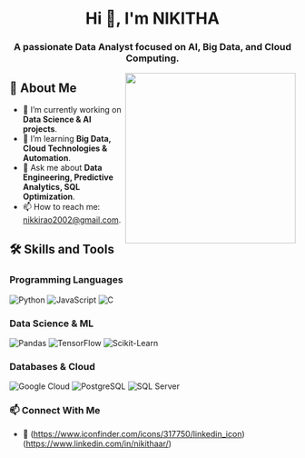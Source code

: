 <h1 align="center"> Hi 👋, I'm NIKITHA </h1>
<h3 align="center">A passionate Data Analyst focused on AI, Big Data, and Cloud Computing.</h3>

<img align="right" src="https://www.picture.lk/photo/30632/cute-happy-anime-girl-using-laptop-computer-aesthetic-119" width="300"/>

## 🚀 About Me
- 🔭 I’m currently working on **Data Science & AI projects**.
- 🌱 I’m learning **Big Data, Cloud Technologies &  Automation**.
- 💬 Ask me about **Data Engineering, Predictive Analytics, SQL Optimization**.
- 📫 How to reach me: nikkirao2002@gmail.com.

## 🛠 Skills and Tools

### Programming Languages
![Python](https://img.shields.io/badge/-Python-blue?style=flat-square&logo=Python)
![JavaScript](https://img.shields.io/badge/-JavaScript-yellow?style=flat-square&logo=javascript)
![C](https://img.shields.io/badge/-C-blue?style=flat-square&logo=c)

### Data Science & ML
![Pandas](https://img.shields.io/badge/-Pandas-purple?style=flat-square&logo=pandas)
![TensorFlow](https://img.shields.io/badge/-TensorFlow-orange?style=flat-square&logo=tensorflow)
![Scikit-Learn](https://img.shields.io/badge/-Scikit%20Learn-blue?style=flat-square&logo=scikit-learn)

### Databases & Cloud
![Google Cloud](https://img.shields.io/badge/-Google%20Cloud-blue?style=flat-square&logo=google-cloud)
![PostgreSQL](https://img.shields.io/badge/-PostgreSQL-blue?style=flat-square&logo=postgresql)
![SQL Server](https://img.shields.io/badge/-SQL%20Server-red?style=flat-square&logo=microsoft-sql-server)

### 📫 Connect With Me
- 🔗 (https://www.iconfinder.com/icons/317750/linkedin_icon)(https://www.linkedin.com/in/nikithaar/)

